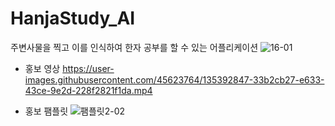 # HanjaStudy_AI
주변사물을 찍고 이를 인식하여 한자 공부를 할 수 있는 어플리케이션
![16-01](https://user-images.githubusercontent.com/45623764/135393136-5a939ea0-61c0-4a64-b193-89e7e29d009b.png)


* 홍보 영상
https://user-images.githubusercontent.com/45623764/135392847-33b2cb27-e633-43ce-9e2d-228f2821f1da.mp4

* 홍보 팸플릿
![팸플릿2-02](https://user-images.githubusercontent.com/45623764/135393553-ffda201c-ca9f-4263-8549-7f6893796cfd.png)
